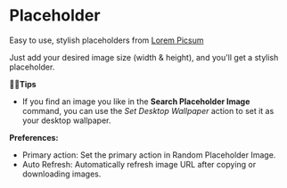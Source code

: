 # Placeholder

Easy to use, stylish placeholders from [Lorem Picsum](https://picsum.photos)

Just add your desired image size (width & height), and you'll get a stylish placeholder.

**🌟🌟Tips**

- If you find an image you like in the **Search Placeholder Image** command, you can use the _Set Desktop Wallpaper_ action to set it as your desktop wallpaper.

**Preferences:**

- Primary action: Set the primary action in Random Placeholder Image.
- Auto Refresh: Automatically refresh image URL after copying or downloading images.
